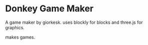 # Donkey Game Maker
A game maker by giorkesk.
uses blockly for blocks and three.js for graphics.

makes games.
